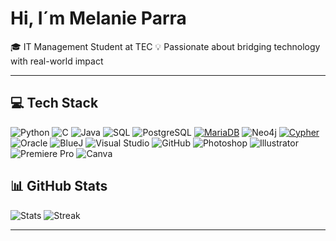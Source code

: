 # Hi, I´m Melanie Parra 

🎓 IT Management Student at TEC
💡 Passionate about bridging technology with real-world impact

---

## 💻 Tech Stack

![Python](https://img.shields.io/badge/Python-3776AB?style=for-the-badge&logo=python&logoColor=white)
![C](https://img.shields.io/badge/C-00599C?style=for-the-badge&logo=c&logoColor=white)
![Java](https://img.shields.io/badge/Java-ED8B00?style=for-the-badge&logo=openjdk&logoColor=white)
![SQL](https://img.shields.io/badge/SQL-003B57?style=for-the-badge&logo=databricks&logoColor=white)
![PostgreSQL](https://img.shields.io/badge/PostgreSQL-316192?style=for-the-badge&logo=postgresql&logoColor=white)
[![MariaDB](https://img.shields.io/badge/MariaDB-003545?style=for-the-badge&logo=mariadb&logoColor=white)](https://mariadb.org/)
![Neo4j](https://img.shields.io/badge/Neo4j-008CC1?style=for-the-badge&logo=neo4j&logoColor=white)
[![Cypher](https://img.shields.io/badge/Cypher-008CC1?style=for-the-badge&logo=neo4j&logoColor=white)](https://neo4j.com/developer/cypher/)
![Oracle](https://img.shields.io/badge/Oracle-F80000?style=for-the-badge&logo=oracle&logoColor=white)
![BlueJ](https://img.shields.io/badge/BlueJ-003B57?style=for-the-badge&logo=java&logoColor=white)
![Visual Studio](https://img.shields.io/badge/Visual%20Studio-5C2D91?style=for-the-badge&logo=visualstudio&logoColor=white)
![GitHub](https://img.shields.io/badge/GitHub-181717?style=for-the-badge&logo=github&logoColor=white)
![Photoshop](https://img.shields.io/badge/Photoshop-31A8FF?style=for-the-badge&logo=adobephotoshop&logoColor=white)
![Illustrator](https://img.shields.io/badge/Illustrator-FF9A00?style=for-the-badge&logo=adobeillustrator&logoColor=white)
![Premiere Pro](https://img.shields.io/badge/Premiere%20Pro-9999FF?style=for-the-badge&logo=adobepremierepro&logoColor=white)
![Canva](https://img.shields.io/badge/Canva-00C4CC?style=for-the-badge&logo=canva&logoColor=white)


## 📊 GitHub Stats

![Stats](https://github-readme-stats.vercel.app/api?username=melaniepv1&show_icons=true&include_all_commits=true&count_private=true&theme=radical)
![Streak](https://streak-stats.demolab.com?user=melaniepv1&theme=radical&hide_border=false)

---
